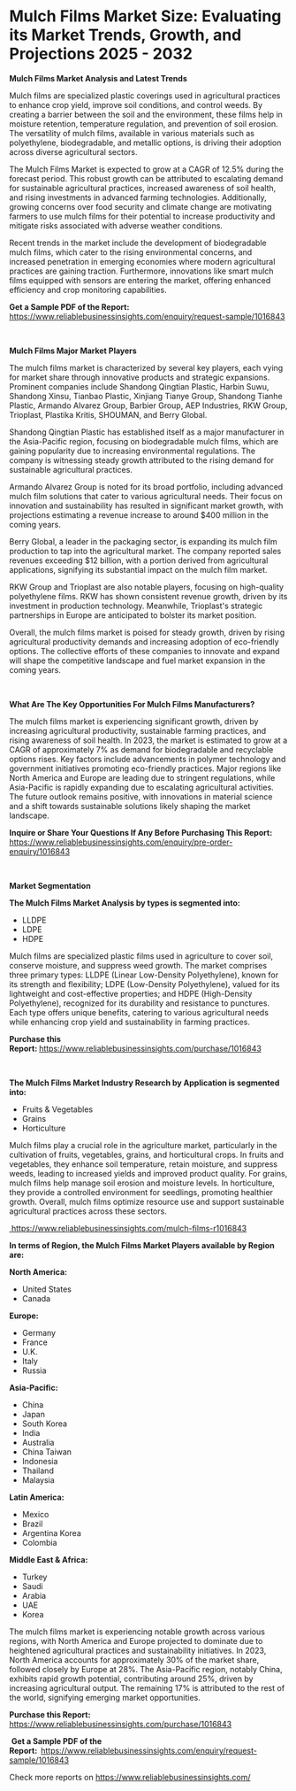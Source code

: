 <p><h1>Mulch Films Market Size: Evaluating its Market Trends, Growth, and Projections 2025 - 2032</h1></p><p><strong>Mulch Films Market Analysis and Latest Trends</strong></p>
<p><p>Mulch films are specialized plastic coverings used in agricultural practices to enhance crop yield, improve soil conditions, and control weeds. By creating a barrier between the soil and the environment, these films help in moisture retention, temperature regulation, and prevention of soil erosion. The versatility of mulch films, available in various materials such as polyethylene, biodegradable, and metallic options, is driving their adoption across diverse agricultural sectors.</p><p>The Mulch Films Market is expected to grow at a CAGR of 12.5% during the forecast period. This robust growth can be attributed to escalating demand for sustainable agricultural practices, increased awareness of soil health, and rising investments in advanced farming technologies. Additionally, growing concerns over food security and climate change are motivating farmers to use mulch films for their potential to increase productivity and mitigate risks associated with adverse weather conditions.</p><p>Recent trends in the market include the development of biodegradable mulch films, which cater to the rising environmental concerns, and increased penetration in emerging economies where modern agricultural practices are gaining traction. Furthermore, innovations like smart mulch films equipped with sensors are entering the market, offering enhanced efficiency and crop monitoring capabilities.</p></p>
<p><strong>Get a Sample PDF of the Report:&nbsp;</strong> <a href="https://www.reliablebusinessinsights.com/enquiry/request-sample/1016843?utm_campaign=2524&utm_medium=2&utm_source=Github&utm_content=ia&utm_term=21032025&utm_id=mulch-films">https://www.reliablebusinessinsights.com/enquiry/request-sample/1016843</a></p>
<p>&nbsp;</p>
<p><strong>Mulch Films Major Market Players</strong></p>
<p><p>The mulch films market is characterized by several key players, each vying for market share through innovative products and strategic expansions. Prominent companies include Shandong Qingtian Plastic, Harbin Suwu, Shandong Xinsu, Tianbao Plastic, Xinjiang Tianye Group, Shandong Tianhe Plastic, Armando Alvarez Group, Barbier Group, AEP Industries, RKW Group, Trioplast, Plastika Kritis, SHOUMAN, and Berry Global.</p><p>Shandong Qingtian Plastic has established itself as a major manufacturer in the Asia-Pacific region, focusing on biodegradable mulch films, which are gaining popularity due to increasing environmental regulations. The company is witnessing steady growth attributed to the rising demand for sustainable agricultural practices.</p><p>Armando Alvarez Group is noted for its broad portfolio, including advanced mulch film solutions that cater to various agricultural needs. Their focus on innovation and sustainability has resulted in significant market growth, with projections estimating a revenue increase to around $400 million in the coming years.</p><p>Berry Global, a leader in the packaging sector, is expanding its mulch film production to tap into the agricultural market. The company reported sales revenues exceeding $12 billion, with a portion derived from agricultural applications, signifying its substantial impact on the mulch film market.</p><p>RKW Group and Trioplast are also notable players, focusing on high-quality polyethylene films. RKW has shown consistent revenue growth, driven by its investment in production technology. Meanwhile, Trioplast's strategic partnerships in Europe are anticipated to bolster its market position.</p><p>Overall, the mulch films market is poised for steady growth, driven by rising agricultural productivity demands and increasing adoption of eco-friendly options. The collective efforts of these companies to innovate and expand will shape the competitive landscape and fuel market expansion in the coming years.</p></p>
<p>&nbsp;</p>
<p><strong>What Are The Key Opportunities For Mulch Films Manufacturers?</strong></p>
<p><p>The mulch films market is experiencing significant growth, driven by increasing agricultural productivity, sustainable farming practices, and rising awareness of soil health. In 2023, the market is estimated to grow at a CAGR of approximately 7% as demand for biodegradable and recyclable options rises. Key factors include advancements in polymer technology and government initiatives promoting eco-friendly practices. Major regions like North America and Europe are leading due to stringent regulations, while Asia-Pacific is rapidly expanding due to escalating agricultural activities. The future outlook remains positive, with innovations in material science and a shift towards sustainable solutions likely shaping the market landscape.</p></p>
<p><strong>Inquire or Share Your Questions If Any Before Purchasing This Report:</strong> <a href="https://www.reliablebusinessinsights.com/enquiry/pre-order-enquiry/1016843?utm_campaign=2524&utm_medium=2&utm_source=Github&utm_content=ia&utm_term=21032025&utm_id=mulch-films">https://www.reliablebusinessinsights.com/enquiry/pre-order-enquiry/1016843</a></p>
<p>&nbsp;</p>
<p><strong>Market Segmentation</strong></p>
<p><strong>The Mulch Films Market Analysis by types is segmented into:</strong></p>
<p><ul><li>LLDPE</li><li>LDPE</li><li>HDPE</li></ul></p>
<p><p>Mulch films are specialized plastic films used in agriculture to cover soil, conserve moisture, and suppress weed growth. The market comprises three primary types: LLDPE (Linear Low-Density Polyethylene), known for its strength and flexibility; LDPE (Low-Density Polyethylene), valued for its lightweight and cost-effective properties; and HDPE (High-Density Polyethylene), recognized for its durability and resistance to punctures. Each type offers unique benefits, catering to various agricultural needs while enhancing crop yield and sustainability in farming practices.</p></p>
<p><strong>Purchase this Report:&nbsp;</strong><a href="https://www.reliablebusinessinsights.com/purchase/1016843?utm_campaign=2524&utm_medium=2&utm_source=Github&utm_content=ia&utm_term=21032025&utm_id=mulch-films">https://www.reliablebusinessinsights.com/purchase/1016843</a></p>
<p>&nbsp;</p>
<p><strong>The Mulch Films Market Industry Research by Application is segmented into:</strong></p>
<p><ul><li>Fruits & Vegetables</li><li>Grains</li><li>Horticulture</li></ul></p>
<p><p>Mulch films play a crucial role in the agriculture market, particularly in the cultivation of fruits, vegetables, grains, and horticultural crops. In fruits and vegetables, they enhance soil temperature, retain moisture, and suppress weeds, leading to increased yields and improved product quality. For grains, mulch films help manage soil erosion and moisture levels. In horticulture, they provide a controlled environment for seedlings, promoting healthier growth. Overall, mulch films optimize resource use and support sustainable agricultural practices across these sectors.</p></p>
<p><a href="https://www.reliablebusinessinsights.com/mulch-films-r1016843?utm_campaign=2524&utm_medium=2&utm_source=Github&utm_content=ia&utm_term=21032025&utm_id=mulch-films">&nbsp;https://www.reliablebusinessinsights.com/mulch-films-r1016843</a></p>
<p><strong>In terms of Region, the Mulch Films Market Players available by Region are:</strong></p>
<p>
    <p> <strong> North America: </strong>
        <ul>
            <li>United States</li>
            <li>Canada</li>
        </ul>
        </p> 
    <p> <strong> Europe: </strong>
        <ul>
            <li>Germany</li>
            <li>France</li>
            <li>U.K.</li>
            <li>Italy</li>
            <li>Russia</li>
        </ul>
        </p> 
    <p> <strong> Asia-Pacific: </strong>
        <ul>
            <li>China</li>
            <li>Japan</li>
            <li>South Korea</li>
            <li>India</li>
            <li>Australia</li>
            <li>China Taiwan</li>
            <li>Indonesia</li>
            <li>Thailand</li>
            <li>Malaysia</li>
        </ul>
        </p> 
    <p> <strong> Latin America: </strong>
        <ul>
            <li>Mexico</li>
            <li>Brazil</li>
            <li>Argentina Korea</li>
            <li>Colombia</li>
        </ul>
        </p> 
    <p> <strong> Middle East & Africa: </strong>
        <ul>
            <li>Turkey</li>
            <li>Saudi</li>
            <li>Arabia</li>
            <li>UAE</li>
            <li>Korea</li>
        </ul>
    </p>
    </p>
<p><p>The mulch films market is experiencing notable growth across various regions, with North America and Europe projected to dominate due to heightened agricultural practices and sustainability initiatives. In 2023, North America accounts for approximately 30% of the market share, followed closely by Europe at 28%. The Asia-Pacific region, notably China, exhibits rapid growth potential, contributing around 25%, driven by increasing agricultural output. The remaining 17% is attributed to the rest of the world, signifying emerging market opportunities.</p></p>
<p><strong>Purchase this Report: </strong><a href="https://www.reliablebusinessinsights.com/purchase/1016843?utm_campaign=2524&utm_medium=2&utm_source=Github&utm_content=ia&utm_term=21032025&utm_id=mulch-films">https://www.reliablebusinessinsights.com/purchase/1016843</a></p>
<p>&nbsp;<strong>Get a Sample PDF of the Report:&nbsp;&nbsp;</strong><a href="https://www.reliablebusinessinsights.com/enquiry/request-sample/1016843?utm_campaign=2524&utm_medium=2&utm_source=Github&utm_content=ia&utm_term=21032025&utm_id=mulch-films">https://www.reliablebusinessinsights.com/enquiry/request-sample/1016843</a></p>
<p><strong></strong></p>
<p>Check more reports on <a href="https://www.reliablebusinessinsights.com/?utm_campaign=2524&utm_medium=2&utm_source=Github&utm_content=ia&utm_term=21032025&utm_id=mulch-films">https://www.reliablebusinessinsights.com/</a></p>